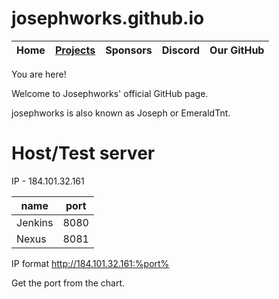 # josephworks.github.io
| Home | [Projects](PROJECTS.md) | Sponsors | Discord | Our GitHub |
|------|-----------------------------|----------|---------|------------|
You are here!

Welcome to Josephworks' official GitHub page.

josephworks is also known as Joseph or EmeraldTnt.

# Host/Test server

IP - 184.101.32.161

| name    | port |
|---------|------|
| Jenkins | 8080 |
| Nexus   | 8081 |

IP format http://184.101.32.161:%port%

Get the port from the chart.
